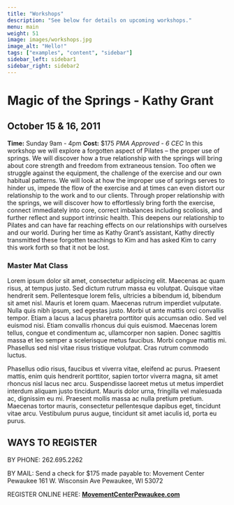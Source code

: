 ```yaml
---
title: "Workshops"
description: "See below for details on upcoming workshops."
menu: main
weight: 51
image: images/workshops.jpg
image_alt: "Hello!"
tags: ["examples", "content", "sidebar"]
sidebar_left: sidebar1
sidebar_right: sidebar2
---
```

# Magic of the Springs - Kathy Grant
## October 15 & 16, 2011
**Time:** Sunday 9am - 4pm
**Cost:** $175
_PMA Approved - 6 CEC_
In this workshop we will explore a forgotten aspect of Pilates – the proper use of springs. We will discover how a true relationship with the springs will bring about core strength and freedom from extraneous tension.  Too often we struggle against the equipment, the challenge of the exercise and our own habitual patterns.  We will look at how the improper use of springs serves to hinder us, impede the flow of the exercise and at times can even distort our relationship to the work and to our clients.  Through proper relationship with the springs, we will discover how to effortlessly bring forth the exercise, connect immediately into core, correct imbalances including scoliosis, and further reflect and support intrinsic health. This deepens our relationship to Pilates and can have far reaching effects on our relationships with ourselves and our world.  During her time as Kathy Grant’s assistant, Kathy directly transmitted these forgotten teachings to Kim and has asked Kim to carry this work forth so that it not be lost.

### Master Mat Class
Lorem ipsum dolor sit amet, consectetur adipiscing elit. Maecenas ac quam risus, at tempus
justo. Sed dictum rutrum massa eu volutpat. Quisque vitae hendrerit sem. Pellentesque lorem felis,
ultricies a bibendum id, bibendum sit amet nisl. Mauris et lorem quam. Maecenas rutrum imperdiet
vulputate. Nulla quis nibh ipsum, sed egestas justo. Morbi ut ante mattis orci convallis tempor.
Etiam a lacus a lacus pharetra porttitor quis accumsan odio. Sed vel euismod nisi. Etiam convallis
rhoncus dui quis euismod. Maecenas lorem tellus, congue et condimentum ac, ullamcorper non sapien.
Donec sagittis massa et leo semper a scelerisque metus faucibus. Morbi congue mattis mi.
Phasellus sed nisl vitae risus tristique volutpat. Cras rutrum commodo luctus.

Phasellus odio risus, faucibus et viverra vitae, eleifend ac purus. Praesent mattis, enim
quis hendrerit porttitor, sapien tortor viverra magna, sit amet rhoncus nisl lacus nec arcu.
Suspendisse laoreet metus ut metus imperdiet interdum aliquam justo tincidunt. Mauris dolor urna,
fringilla vel malesuada ac, dignissim eu mi. Praesent mollis massa ac nulla pretium pretium.
Maecenas tortor mauris, consectetur pellentesque dapibus eget, tincidunt vitae arcu.
Vestibulum purus augue, tincidunt sit amet iaculis id, porta eu purus.

## WAYS TO REGISTER

BY PHONE:
262.695.2262

BY MAIL:
Send a check for $175 made payable to:
Movement Center Pewaukee
161 W. Wisconsin Ave
Pewaukee, WI 53072

REGISTER ONLINE HERE:
**[MovementCenterPewaukee.com](https://movementcenterpewaukee.com/)**